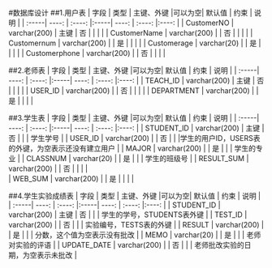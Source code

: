 #数据库设计
##1.用户表
| 字段  |  类型 | 主键、外键 |可以为空| 默认值  |  约束 | 说明 |
| :-----| ----: | :----: |:-----| ----: | :----: |:----: |
| CustomerNO  | varchar(200)  | 主键 | 否 |   |   |  |
| CustomerName  | varchar(200)  |  | 否 |   |   |  |
| Customernum  | varchar(200)  |  | 是 |   |   |  |
| Customerage  | varchar(20)  |  | 是 |   |   |  |
| Customerphone  | varchar(200)  |  | 否 |   |   |  |  

##2.老师表
| 字段  |  类型 | 主键、外键 |可以为空| 默认值  |  约束 | 说明 |
| :-----| ----: | :----: |:-----| ----: | :----: |:----: |
| TEACH_ID  | varchar(200)  | 主键 | 否 |   |   |  |
| USER_ID  | varchar(200)  |  | 否 |   |   |  |
| DEPARTMENT  | varchar(200)  |  | 是 |   |   |  | 
    
    
##3.学生表
| 字段  |  类型 | 主键、外键 |可以为空| 默认值  |  约束 | 说明 |
| :-----| ----: | :----: |:-----| ----: | :----: |:----: |
| STUDENT_ID  | varchar(200)  | 主键 | 否 |   |   | 学生学号 |
| USER_ID  | varchar(200)  |  | 否 |   |   |学生的用户ID，USERS表的外键，为空表示还没有建立用户
  |
| MAJOR  | varchar(200)  |  | 是 |   |   |  学生的专业
|
| CLASSNUM  | varchar(20)  |  | 是 |   |   |  学生的班级号
|
| RESULT_SUM  | varchar(200)  |  | 否 |   |   |  |  
| WEB_SUM  | varchar(200)  |  | 是 |   |   |  |


##4.学生实验成绩表
| 字段  |  类型 | 主键、外键 |可以为空| 默认值  |  约束 | 说明 |
| :-----| ----: | :----: |:-----| ----: | :----: |:----: |
| STUDENT_ID  | varchar(200)  | 主键 | 否 |   |   |  学生的学号，STUDENTS表外键
|
| TEST_ID  | varchar(200)  |  | 否 |   |   | 实验编号，TESTS表的外键
 |
| RESULT  | varchar(200)  |  | 是 |   |   |  分数，这个值为空表示没有批改
|
| MEMO  | varchar(20)  |  | 是 |   |   | 老师对实验的评语
 |
| UPDATE_DATE  | varchar(200)  |  | 否 |   |   | 老师批改实验的日期，为空表示未批改
 |  
 
 